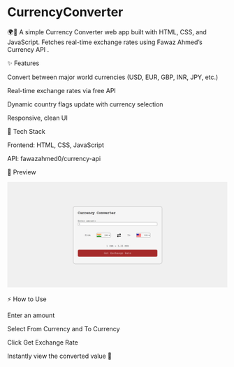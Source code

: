 # CurrencyConverter
🌍💱 A simple Currency Converter web app built with HTML, CSS, and JavaScript. Fetches real-time exchange rates using Fawaz Ahmed’s Currency API .

✨ Features

Convert between major world currencies (USD, EUR, GBP, INR, JPY, etc.)

Real-time exchange rates via free API

Dynamic country flags update with currency selection

Responsive, clean UI

🚀 Tech Stack

Frontend: HTML, CSS, JavaScript

API: fawazahmed0/currency-api

📸 Preview

![App Screenshot](screenshot.png)

⚡ How to Use

Enter an amount

Select From Currency and To Currency

Click Get Exchange Rate

Instantly view the converted value 🎉
